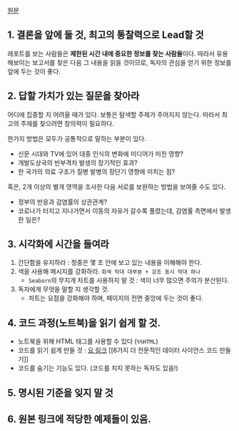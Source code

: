 
[원문](https://www.kaggle.com/code/jpmiller/creating-a-good-analytics-report/notebook)

## 1. 결론을 앞에 둘 것, 최고의 통찰력으로 Lead할 것
레포트를 보는 사람들은 **제한된 시간 내에 중요한 정보를 찾는 사람들**이다. 따라서 유용해보이는 보고서를 찾은 다음 그 내용을 읽을 것이므로, 독자의 관심을 얻기 위한 정보를 앞에 두는 것이 좋다.

## 2. 답할 가치가 있는 질문을 찾아라
어디에 집중할 지 어려울 때가 있다. 보통은 탐색할 주제가 주어지지 않는다. 따라서 최고의 주제를 찾으려면 창의력이 필요하다.  

한가지 방법은 모두가 공통적으로 말하는 부분이 있다.
- 신문 시대와 TV에 있어 대중 인식의 변화에 미디어가 미친 영향?
- 개발도상국의 빈부격차 발생의 장기적인 효과?
- 한 국가의 의료 구조가 질병 발병의 장단기 영향에 미치는 점?

혹은, 2개 이상의 별개 영역을 조사한 다음 서로를 보완하는 방법을 보여줄 수도 있다. 

- 정부의 반응과 감염률의 상관관계?
- 코로나가 터지고 지나가면서 이동의 자유가 갈수록 풀렸는데, 감염률 측면에서 발생한 일은?

## 3. 시각화에 시간을 들여라
1. 간단함을 유지하라 : 청중은 몇 초 안에 보고 있는 내용을 이해해야 한다.
2. 색을 사용해 메시지를 강화하라. `회색 막대 대부분 + 강조 표시 막대 하나`
	- `Seaborn`의 무지개 차트를 사용하지 말 것 : 색이 너무 많으면 주의가 분산된다.
3. 독자에게 무엇을 말할 지 생각할 것.
	- 차트는 요점을 강화해야 하며, 페이지의 전면 중앙에 두는 것이 좋다.

## 4. 코드 과정(노트북)을 읽기 쉽게 할 것.
- 노트북을 위해 HTML 태그를 사용할 수 있다 (`%%HTML`)
- 코드를 읽기 쉽게 만들 것 : [요 링크](https://www.kaggle.com/code/rtatman/six-steps-to-more-professional-data-science-code/notebook) [[6가지 더 전문적인 데이터 사이언스 코드 만들기]]
- 코드를 숨기는 기능도 있다. (코드를 치지 못하는 독자도 있음!)

## 5. 명시된 기준을 잊지 말 것

## 6. 원본 링크에 적당한 예제들이 있음.
